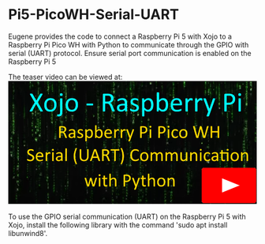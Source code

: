 # Pi5-PicoWH-Serial-UART
Eugene provides the code to connect a Raspberry Pi 5 with Xojo to a Raspberry Pi Pico WH with Python to communicate through the GPIO with serial (UART) protocol. 
Ensure serial port communication is enabled on the Raspberry Pi 5

The teaser video can be viewed at: [![Raspberry Pi Pico WH Xojo Teaser Video](https://github.com/eugenedakin/Pi5-PicoWH-Serial-UART/blob/main/PicoWHSerial-300x300.png)](https://youtu.be/sMYHVEn_uds)


To use the GPIO serial communication (UART) on the Raspberry Pi 5 with Xojo, install the following library with the command 'sudo apt install libunwind8'.
